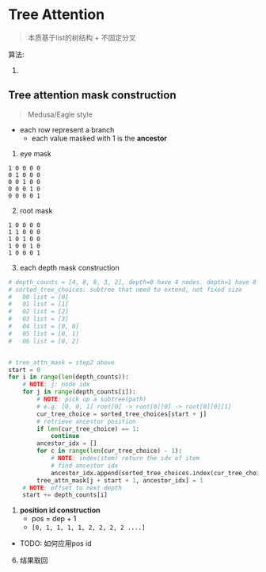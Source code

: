 # Tree Attention

> 本质基于list的树结构 + 不固定分叉

算法:

1.  

## Tree attention mask construction

> Medusa/Eagle style

- each row represent a branch
    * each value masked with 1 is the **ancestor**

1. eye mask

```
1 0 0 0 0
0 1 0 0 0
0 0 1 0 0
0 0 0 1 0
0 0 0 0 1
```

2. root mask

```
1 0 0 0 0
1 1 0 0 0
1 0 1 0 0
1 0 0 1 0
1 0 0 0 1
```

3. each depth mask construction

```python
# depth_counts = [4, 8, 8, 3, 2], depth=0 have 4 nodes. depth=1 have 8 nodes. etc
# sorted_tree_choices: subtree that need to extend, not fixed size
#   00 list = [0]
#   01 list = [1]
#   02 list = [2]
#   03 list = [3]
#   04 list = [0, 0]
#   05 list = [0, 1]
#   06 list = [0, 2]


# tree_attn_mask = step2 above
start = 0
for i in range(len(depth_counts)):
    # NOTE: j: node idx
    for j in range(depth_counts[i]):
        # NOTE: pick up a subtree(path)
        # e.g. [0, 0, 1] root[0] -> root[0][0] -> root[0][0][1]
        cur_tree_choice = sorted_tree_choices[start + j]
        # retrieve ancestor position
        if len(cur_tree_choice) == 1:
            continue
        ancestor_idx = []
        for c in range(len(cur_tree_choice) - 1):
            # NOTE: index(item) return the idx of item
            # find ancestor idx
            ancestor_idx.append(sorted_tree_choices.index(cur_tree_choice[:c + 1]) + 1)
        tree_attn_mask[j + start + 1, ancestor_idx] = 1
    # NOTE: offset to next depth
    start += depth_counts[i]
```

1. **position id construction**
    - pos = dep + 1
    - `[0, 1, 1, 1, 1, 2, 2, 2, 2 ....]`

- TODO: 如何应用pos id


6. 结果取回






